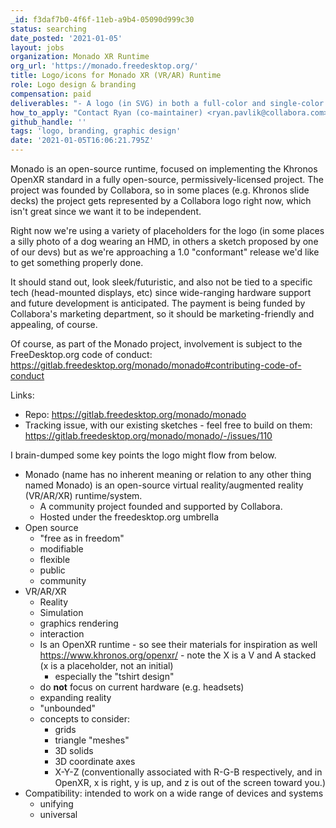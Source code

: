 ```yaml
---
_id: f3daf7b0-4f6f-11eb-a9b4-05090d999c30
status: searching
date_posted: '2021-01-05'
layout: jobs
organization: Monado XR Runtime
org_url: 'https://monado.freedesktop.org/'
title: Logo/icons for Monado XR (VR/AR) Runtime
role: Logo design & branding
compensation: paid
deliverables: "- A logo (in SVG) in both a full-color and single-color (mono/black-and-white) version. Should be suitable for use:\r\n  - web branding\r\n  - marketing slides, brochures, etc.\r\n  - as part of Android app icon, notification icon\r\n  - on a \"hexie\" (hexagonal sticker)\r\n- Preferably with color suggestions, and ideally open-source font suggestions (in some places we'll presumably have the logo next to the word Monado)\r\n- We'd be really excited if there was a clear way to create a 3D model equivalent of it. That would be useful in 3D UI stuff.\r\n\r\nThe results will be licensed as a part of the Monado project."
how_to_apply: "Contact Ryan (co-maintainer) <ryan.pavlik@collabora.com>"
github_handle: ''
tags: 'logo, branding, graphic design'
date: '2021-01-05T16:06:21.795Z'
---
```

Monado is an open-source runtime, focused on implementing the Khronos OpenXR standard in a fully open-source, permissively-licensed project. The project was founded by Collabora, so in some places (e.g. Khronos slide decks) the project gets represented by a Collabora logo right now, which isn't great since we want it to be independent.

Right now we're using a variety of placeholders for the logo (in some places a silly photo of a dog wearing an HMD, in others a sketch proposed by one of our devs) but as we're approaching a 1.0 "conformant" release we'd like to get something properly done.

It should stand out, look sleek/futuristic, and also not be tied to a specific tech (head-mounted displays, etc) since wide-ranging hardware support and future development is anticipated. The payment is being funded by Collabora's marketing department, so it should be marketing-friendly and appealing, of course.

Of course, as part of the Monado project, involvement is subject to the FreeDesktop.org code of conduct: <https://gitlab.freedesktop.org/monado/monado#contributing-code-of-conduct>

Links:
  - Repo: <https://gitlab.freedesktop.org/monado/monado>
  - Tracking issue, with our existing sketches - feel free to build on them: <https://gitlab.freedesktop.org/monado/monado/-/issues/110>

I brain-dumped some key points the logo might flow from below.


- Monado (name has no inherent meaning or relation to any other thing named Monado) is an open-source virtual reality/augmented reality (VR/AR/XR) runtime/system.
  - A community project founded and supported by Collabora.
  - Hosted under the freedesktop.org umbrella
- Open source
  - "free as in freedom"
  - modifiable
  - flexible
  - public
  - community
- VR/AR/XR
  - Reality
  - Simulation
  - graphics rendering
  - interaction
  - Is an OpenXR runtime - so see their materials for inspiration as well https://www.khronos.org/openxr/  - note the X is a V and A stacked (x is a placeholder, not an initial)
    - especially the "tshirt design"
  - do **not** focus on current hardware (e.g. headsets)
  - expanding reality
  - "unbounded"
  - concepts to consider:
    - grids
    - triangle "meshes"
    - 3D solids
    - 3D coordinate axes
    - X-Y-Z (conventionally associated with R-G-B respectively, and in OpenXR, x is right, y is up, and z is out of the screen toward you.)
- Compatibility: intended to work on a wide range of devices and systems
  - unifying
  - universal
